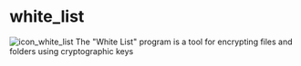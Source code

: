 # white_list
![icon_white_list](https://github.com/winchik65/white_list/assets/55539049/edc24181-77aa-43f2-be83-7dee23a7008a)
The "White List" program is a tool for encrypting files and folders using cryptographic keys
